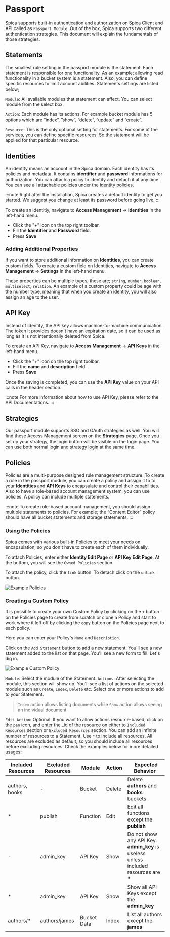 # Passport

Spica supports built-in authentication and authorization on Spica Client and API called as `Passport Module`. Out of the box, Spica supports two different authentication strategies. This document will explain the fundamentals of those strategies.

## Statements

The smallest rule setting in the passport module is the statement. Each statement is responsible for one functionality. As an example; allowing read functionality in a bucket system is a statement. Also, you can define specific resources to limit account abilities. Statements settings are listed below;

`Module`: All available modules that statement can affect. You can select module from the select box.

`Action`: Each module has its actions. For example bucket module has 5 options which are “index”, ”show”, ”delete”, ”update” and ”create”.

`Resource`: This is the only optional setting for statements. For some of the services, you can define specific resources. So the statement will be applied for that particular resource.

## Identities

An identity means an account in the Spica domain. Each identity has its policies and metadata. It contains **identifier** and **password** informations for authorization. You can attach a policy to identity and detach it at any time. You can see all attachable policies under the [identity policies](#policies).

:::note
Right after the installation, Spica creates a default identity to get you started. We suggest you change at least its password before going live.
:::

To create an Identitiy, navigate to **Access Management** -> **Identities** in the left-hand menu.

- Click the "+" icon on the top right toolbar.
- Fill the **Identifier** and **Password** field.
- Press **Save**

### Adding Additional Properties

If you want to store additional information on **Identities**, you can create custom fields. To create a custom field on Identities, navigate to **Access Management** -> **Settings** in the left-hand menu.

These properties can be multiple types, these are; `string`, `number`, `boolean`, `multiselect`, `relation`. An example of a custom property could be age with the number type, meaning that when you create an identity, you will also assign an age to the user.

## API Key

Instead of Identity, the API key allows machine-to-machine communication. The token it provides doesn't have an expiration date, so it can be used as long as it is not intentionally deleted from Spica.

To create an API Key, navigate to **Access Management** -> **API Keys** in the left-hand menu.

- Click the "+" icon on the top right toolbar.
- Fill the **name** and **description** field.
- Press **Save**

Once the saving is completed, you can use the **API Key** value on your API calls in the header section.

:::note
For more information about how to use API Key, please refer to the API Documentations.
:::

## Strategies

Our passport module supports SSO and OAuth strategies as well. You will find these Access Management screen on the **Strategies** page. Once you set up your strategy, the login button will be visible on the login page. You can use both normal login and strategy login at the same time.

## Policies

Policies are a multi-purpose designed rule management structure. To create a rule in the passport module, you can create a policy and assign it to to your **Identities** and **API Keys** to encapsulate and control their capabilities. Also to have a role-based account management system, you can use policies. A policy can include multiple statements.

:::note
To create role-based account management, you should assign multiple statements to policies. For example; the “Content Editor” policy should have all bucket statements and storage statements.
:::

### Using the Policies

Spica comes with various built-in Policies to meet your needs on encapsulation, so you don't have to create each of them individually.

To attach Policies, enter either **Identity Edit Page** or **API Key Edit Page**. At the bottom, you will see the `Owned Policies` section.

To attach the policy, click the `link` button. To detach click on the `unlink` button.

![Example Policies](/img/docs/passport/policies.png)

### Creating a Custom Policy

It is possible to create your own Custom Policy by clicking on the `+` button on the Policies page to create from scratch or clone a Policy and start to work where it left off by clicking the `copy` button on the Policies page next to each policy.

Here you can enter your Policy's `Name` and `Description`.

Click on the `Add Statement` button to add a new statement. You'll see a new statement added to the list on that page. You'll see a new form to fill. Let's dig in.

![Example Custom Policy](/img/docs/passport/custom_policies.png)

`Module`: Select the module of the Statement.
`Actions`: After selecting the module, this section will show up. You'll see a list of actions on the selected module such as `Create`, `Index`, `Delete` etc. Select one or more actions to add to your Statement.

> `Index` action allows listing documents while `Show` action allows seeing an individual document

`Edit Action`: Optional. If you want to allow actions resource-based, click on the `pen` icon, and enter the \_id of the resource on either to `Included Resources` section or `Excluded Resources` section.
You can add an infinite number of resources to a Statement. Use `*` to include all resources.
All resources are excluded as default, so you should include all resources before excluding resources.
Check the examples below for more detailed usages:

| Included Resources |  Excluded Resources | Module      | Action |   Expected Behavior                                                                |
| ------------------ | ------------------- | ----------- | ------ | ---------------------------------------------------------------------------------- |
| authors, books     | -                   | Bucket      | Delete | Delete **authors** and **books** buckets                                           |
| \*                 | publish             | Function    | Edit   | Edit all functions except the **publish**                                          |
| -                  | admin_key           | API Key     | Show   | Do not show any API Key. **admin_key** is useless unless included resources are \* |
| \*                 | admin_key           | API Key     | Show   | Show all API Keys except the **admin_key**                                         |
| authors/\*         | authors/james       | Bucket Data | Index  | List all authors except the **james**                                              |

